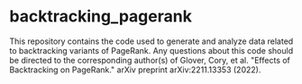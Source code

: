 # backtracking_pagerank
This repository contains the code used to generate and analyze data related to backtracking variants of PageRank. Any questions about this code should be directed to the corresponding author(s) of Glover, Cory, et al. "Effects of Backtracking on PageRank." arXiv preprint arXiv:2211.13353 (2022).

